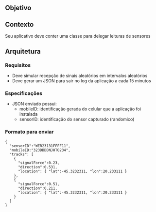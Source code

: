 ## Objetivo

## Contexto
Seu aplicativo deve conter uma classe para delegar leituras de sensores

## Arquitetura

### Requisitos
- Deve simular recepção de sinais aleatórios em intervalos aleatórios
- Deve gerar um JSON para sair no log da aplicação a cada 15 minutos

### Especificações
- JSON enviado possui:
  - mobileID: identificação gerada do celular que a aplicação foi instalada
  - sensorID: identificação do sensor capturado (randomico)

### Formato para enviar
```
{
  "sensorID":"WER23131FFFF11",
  "mobileID:"323DDDDNJHTO234",
  "tracks": [
    { 
      "signalForce":0.23,
      "direction":0.531,
      "location": { "lat":-45.3232311, "lon":20.233111 }
    },
    { 
      "signalForce":0.51,
      "direction":0.211,
      "location": { "lat":-45.3232311, "lon":20.233111 }
    }
  ]
}
```
